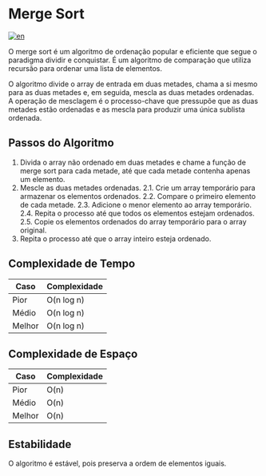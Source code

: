 # Merge Sort

[![en](https://img.shields.io/badge/lang-en-red.svg)](./README.md)

O merge sort é um algoritmo de ordenação popular e eficiente que segue o paradigma dividir e conquistar. É um algoritmo de comparação que utiliza recursão para ordenar uma lista de elementos.

O algoritmo divide o array de entrada em duas metades, chama a si mesmo para as duas metades e, em seguida, mescla as duas metades ordenadas. A operação de mesclagem é o processo-chave que pressupõe que as duas metades estão ordenadas e as mescla para produzir uma única sublista ordenada.

## Passos do Algoritmo

1. Divida o array não ordenado em duas metades e chame a função de merge sort para cada metade, até que cada metade contenha apenas um elemento.
2. Mescle as duas metades ordenadas.
   2.1. Crie um array temporário para armazenar os elementos ordenados.
   2.2. Compare o primeiro elemento de cada metade.
   2.3. Adicione o menor elemento ao array temporário.
   2.4. Repita o processo até que todos os elementos estejam ordenados.
   2.5. Copie os elementos ordenados do array temporário para o array original.
3. Repita o processo até que o array inteiro esteja ordenado.

## Complexidade de Tempo

| Caso   | Complexidade |
| ------ | ------------ |
| Pior   | O(n log n)   |
| Médio  | O(n log n)   |
| Melhor | O(n log n)   |

## Complexidade de Espaço

| Caso   | Complexidade |
| ------ | ------------ |
| Pior   | O(n)         |
| Médio  | O(n)         |
| Melhor | O(n)         |

## Estabilidade

O algoritmo é estável, pois preserva a ordem de elementos iguais.
